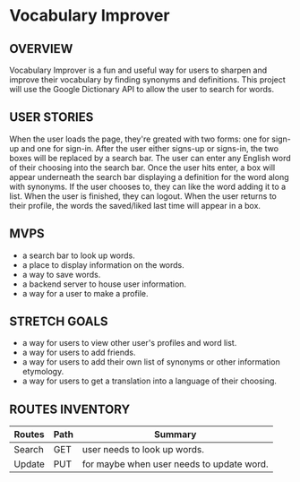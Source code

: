 # Vocabulary Improver


## OVERVIEW

Vocabulary Improver is a fun and useful way for users to sharpen and improve their vocabulary by finding synonyms and definitions.
This project will use the Google Dictionary API to allow the user to search for words.

## USER STORIES

When the user loads the page, they're greated with two forms: one for sign-up and one for sign-in.
After the user either signs-up or signs-in, the two boxes will be replaced by a search bar.
The user can enter any English word of their choosing into the search bar.
Once the user hits enter, a box will appear underneath the search bar displaying a definition for the word along with synonyms.
If the user chooses to, they can like the word adding it to a list.
When the user is finished, they can logout.
When the user returns to their profile, the words the saved/liked last time will appear in a box.

## MVPS
* a search bar to look up words.
* a place to display information on the words.
* a way to save words.
* a backend server to house user information.
* a way for a user to make a profile.

## STRETCH GOALS
* a way for users to view other user's profiles and word list.
* a way for users to add friends.
* a way for users to add their own list of synonyms or other information etymology.
* a way for users to get a translation into a language of their choosing.

## ROUTES INVENTORY

| Routes     | Path    | Summary                                 |           
| -----------|---------|-----------------------------------------|                          
| Search     | GET     | user needs to look up words.            |
| Update     | PUT     | for maybe when user needs to update word.
